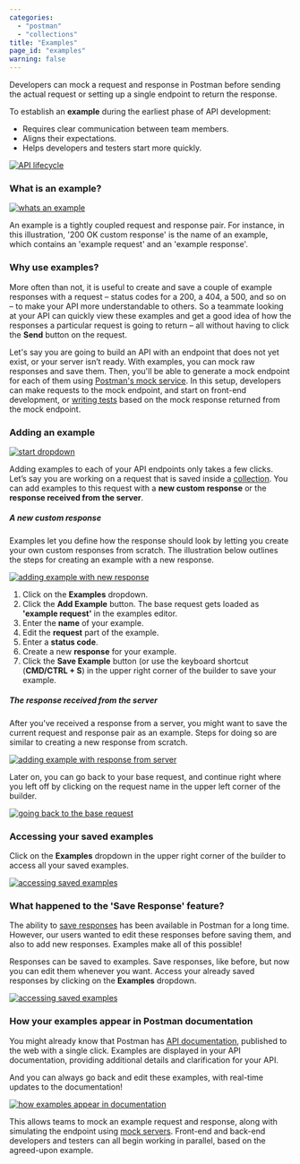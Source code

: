 ```yaml
---
categories:
  - "postman"
  - "collections"
title: "Examples"
page_id: "examples"
warning: false
---
```


Developers can mock a request and response in Postman before sending the actual request or setting up a single endpoint to return the response. 

To establish an **example** during the earliest phase of API development:

* Requires clear communication between team members.
* Aligns their expectations. 
* Helps developers and testers start more quickly.

[![API lifecycle](https://s3.amazonaws.com/postman-static-getpostman-com/postman-docs/apiLifecycle.png)](https://s3.amazonaws.com/postman-static-getpostman-com/postman-docs/apiLifecycle.png)

### What is an example?

[![whats an example](https://s3.amazonaws.com/postman-static-getpostman-com/postman-docs/what-is-example.jpg)](https://s3.amazonaws.com/postman-static-getpostman-com/postman-docs/what-is-example.jpg)

An example is a tightly coupled request and response pair. For instance, in this illustration, '200 OK custom response' is the name of an example, which contains an 'example request' and an 'example response'.

### Why use examples?

More often than not, it is useful to create and save a couple of example responses with a request – status codes for a 200, a 404, a 500, and so on – to make your API more understandable to others. So a teammate looking at your API can quickly view these examples and get a good idea of how the responses a particular request is going to return – all without having to click the **Send** button on the request. 

Let's say you are going to build an API with an endpoint that does not yet exist, or your server isn’t ready. With examples, you can mock raw responses and save them. Then, you'll be able to generate a mock endpoint for each of them using [Postman's mock service](/docs/postman/mock_servers). In this setup, developers can make requests to the mock endpoint, and start on front-end development, or [writing tests](/docs/postman/scripts/test_scripts) based on the mock response returned from the mock endpoint.

### Adding an example

[![start dropdown](https://s3.amazonaws.com/postman-static-getpostman-com/postman-docs/collections-add-examples.png)](https://s3.amazonaws.com/postman-static-getpostman-com/postman-docs/collections-add-examples.png)

Adding examples to each of your API endpoints only takes a few clicks. Let’s say you are working on a request that is saved inside a [collection](/docs/postman/collections/creating_collections). You can add examples to this request with a **new custom response** or the **response received from the server**.

##### **A new custom response**

Examples let you define how the response should look by letting you create your own custom responses from scratch. The illustration below outlines the steps for creating an example with a new response.

[![adding example with new response](https://s3.amazonaws.com/postman-static-getpostman-com/postman-docs/add-example-new-response.jpg)](https://s3.amazonaws.com/postman-static-getpostman-com/postman-docs/add-example-new-response.jpg)

1. Click on the **Examples** dropdown.
2. Click the **Add Example** button. The base request gets loaded as **'example request'** in the examples editor.
3. Enter the **name** of your example.
4. Edit the **request** part of the example.
5. Enter a **status code**.
6. Create a new **response** for your example.
7. Click the **Save Example** button (or use the keyboard shortcut (**CMD/CTRL + S**) in the upper right corner of the builder to save your example.

##### **The response received from the server**

After you've received a response from a server, you might want to save the current request and response pair as an example. Steps for doing so are similar to creating a new response from scratch.

[![adding example with response from server](https://s3.amazonaws.com/postman-static-getpostman-com/postman-docs/add-example-server-response.jpg)](https://s3.amazonaws.com/postman-static-getpostman-com/postman-docs/add-example-server-response.jpg)

Later on, you can go back to your base request, and continue right where you left off by clicking on the request name in the upper left corner of the builder.

[![going back to the base request](https://s3.amazonaws.com/postman-static-getpostman-com/postman-docs/going-back-to-the-base-request.png)](https://s3.amazonaws.com/postman-static-getpostman-com/postman-docs/going-back-to-the-base-request.png)

### Accessing your saved examples

Click on the **Examples** dropdown in the upper right corner of the builder to access all your saved examples.

[![accessing saved examples](https://s3.amazonaws.com/postman-static-getpostman-com/postman-docs/accessing-saved-examples.jpg)](https://s3.amazonaws.com/postman-static-getpostman-com/postman-docs/accessing-saved-examples.jpg)

### What happened to the 'Save Response' feature?

The ability to [save responses](/docs/postman/sending_api_requests/responses) has been available in Postman for a long time. However, our users wanted to edit these responses before saving them, and also to add new responses. Examples make all of this possible!

Responses can be saved to examples. Save responses, like before, but now you can edit them whenever you want. Access your already saved responses by clicking on the **Examples** dropdown. 

[![accessing saved examples](https://s3.amazonaws.com/postman-static-getpostman-com/postman-docs/accessing-saved-examples-1.jpg)](https://s3.amazonaws.com/postman-static-getpostman-com/postman-docs/accessing-saved-examples-1.jpg)

### How your examples appear in Postman documentation

You might already know that Postman has [API documentation](/docs/postman/api_documentation/intro_to_api_documentation), published to the web with a single click. Examples are displayed in your API documentation, providing additional details and clarification for your API. 

And you can always go back and edit these examples, with real-time updates to the documentation!

[![how examples appear in documentation](https://s3.amazonaws.com/postman-static-getpostman-com/postman-docs/in-documenter.gif)](https://s3.amazonaws.com/postman-static-getpostman-com/postman-docs/in-documenter.gif)

This allows teams to mock an example request and response, along with simulating the endpoint using [mock servers](/docs/postman/mock_servers). Front-end and back-end developers and testers can all begin working in parallel, based on the agreed-upon example.
